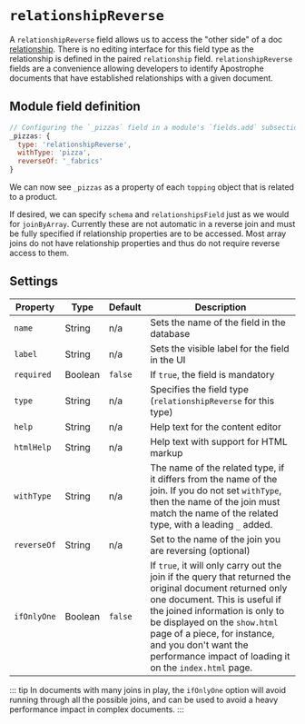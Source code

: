 # `relationshipReverse`

A `relationshipReverse` field allows us to access the "other side" of a doc [relationship](/reference/field-types/relationship.md). There is no editing interface for this field type as the relationship is defined in the paired `relationship` field. `relationshipReverse` fields are a convenience allowing developers to identify Apostrophe documents that have established relationships with a given document.

## Module field definition
```javascript
// Configuring the `_pizzas` field in a module's `fields.add` subsection:
_pizzas: {
  type: 'relationshipReverse',
  withType: 'pizza',
  reverseOf: '_fabrics'
}
```

We can now see `_pizzas` as a property of each `topping` object that is related to a product.

If desired, we can specify `schema` and `relationshipsField` just as we would for `joinByArray`. Currently these are not automatic in a reverse join and must be fully specified if relationship properties are to be accessed. Most array joins do not have relationship properties and thus do not require reverse access to them.

## Settings

|  Property | Type   | Default | Description |
|-----------|-----------|-----------|-----------|
|`name` | String | n/a | Sets the name of the field in the database |
|`label` | String | n/a | Sets the visible label for the field in the UI |
|`required` | Boolean | `false` | If `true`, the field is mandatory |
|`type` | String | n/a | Specifies the field type (`relationshipReverse` for this type) |
|`help` | String | n/a | Help text for the content editor |
|`htmlHelp` | String | n/a | Help text with support for HTML markup |
|`withType` | String | n/a | The name of the related type, if it differs from the name of the join. If you do not set `withType`, then the name of the join must match the name of the related type, with a leading `_` added.  |
|`reverseOf` | String | n/a | Set to the name of the join you are reversing (optional) |
|`ifOnlyOne` | Boolean | `false` | If `true`, it will only carry out the join if the query that returned the original document returned only one document. This is useful if the joined information is only to be displayed on the `show.html` page of a piece, for instance, and you don't want the performance impact of loading it on the `index.html` page. |

::: tip
In documents with many joins in play, the `ifOnlyOne` option will avoid running through all the possible joins, and can be used to avoid a heavy performance impact in complex documents.
:::
